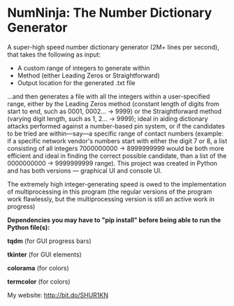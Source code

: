 ﻿# NumNinja: The Number Dictionary Generator

A super-high speed number dictionary generator (2M+ lines per second), that takes the following as input:

- A custom range of integers to generate within
- Method (either Leading Zeros or Straightforward)
- Output location for the generated .txt file

...and then generates a file with all the integers within a user-specified range, either by the Leading Zeros method (constant length of digits from start to end, such as 0001, 0002... → 9999) or the Straightforward method (varying digit length, such as 1, 2… → 9999); ideal in aiding dictionary attacks performed against a number-based pin system, or if the candidates to be tried are within—say—a specific range of contact numbers (example: if a specific network vendor's numbers start with either the digit 7 or 8, a list consisting of all integers 7000000000 → 8999999999 would be both more efficient and ideal in finding the correct possible candidate, than a list of the 0000000000 → 9999999999 range). This project was created in Python and has both versions — graphical UI and console UI.

The extremely high integer-generating speed is owed to the implementation of multiprocessing in this program (the regular versions of the program work flawlessly, but the multiprocessing version is still an active work in progress)

**Dependencies you may have to "pip install" before being able to run the Python file(s):**

**tqdm** (for GUI progress bars)

**tkinter** (for GUI elements)

**colorama** (for colors)

**termcolor** (for colors)

My website: http://bit.do/SHUR1KN
